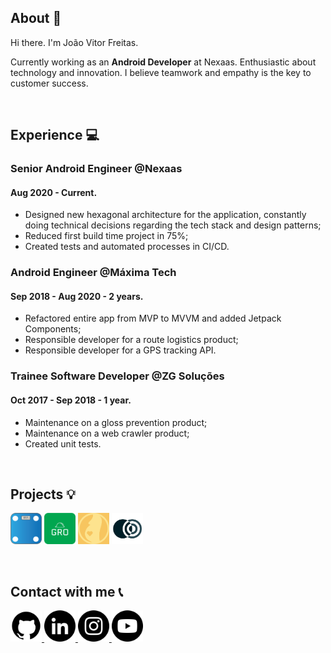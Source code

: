 ## About :man:


Hi there. I'm João Vitor Freitas.

Currently working as an **Android Developer** at Nexaas. Enthusiastic about technology and innovation. I believe teamwork and empathy is the key to customer success.

</br>

## Experience :computer:

### Senior Android Engineer @Nexaas
#### Aug 2020 - Current.
* Designed new hexagonal architecture for the application, constantly doing technical decisions regarding the tech stack and design patterns;
* Reduced first build time project in 75%;
* Created tests and automated processes in CI/CD.

### Android Engineer @Máxima Tech
#### Sep 2018 - Aug 2020 - 2 years.
* Refactored entire app from MVP to MVVM and added Jetpack Components;
* Responsible developer for a route logistics product;
* Responsible developer for a GPS tracking API.

### Trainee Software Developer @ZG Soluções
#### Oct 2017 - Sep 2018 - 1 year.
* Maintenance on a gloss prevention product;
* Maintenance on a web crawler product;
* Created unit tests.

</br>

## Projects :bulb:
<a href="https://play.google.com/store/apps/details?id=com.br.weightcontrol" target="_blank"><img src="images/balanca.png" alt="" width=50px height=50px/></a>
<a href="https://play.google.com/store/apps/details?id=br.com.joaoov" target="_blank"><img src="images/gro.png" alt="" width=50px height=50px/></a>
<a href="https://play.google.com/store/apps/details?id=com.babyweight.babyweight" target="_blank"><img src="images/percentil.png" alt="" width=50px height=50px/></a>
<img src="images/covidbr.png" alt="" width=50px height=50px/>

</br>

## Contact with me :telephone_receiver:

<div class="row">
<a href="https://github.com/joaooab">
<img src="https://raw.githubusercontent.com/joaooab/joaooab.github.io/master/images/github.png" width="50" height="50">
</a>
<a href="https://www.linkedin.com/in/joaoovfreitas/">
<img src="https://raw.githubusercontent.com/joaooab/joaooab.github.io/master/images/linkedin.png" width="50" height="50">
</a>
<a href="https://www.instagram.com/jotave.freitas/">
<img src="https://raw.githubusercontent.com/joaooab/joaooab.github.io/master/images/instagram.png" width="50" height="50">
</a>
<a href="https://www.youtube.com/channel/UC_3SdR8PSIP34hjfhKaaqAA">
<img src="https://raw.githubusercontent.com/joaooab/joaooab.github.io/master/images/youtube.png" width="50" height="50">
</a>
</div>
